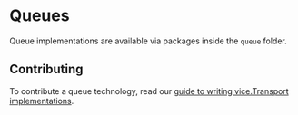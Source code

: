 # Queues

Queue implementations are available via packages inside the `queue` folder.

## Contributing

To contribute a queue technology, read our [guide to writing vice.Transport implementations](https://github.com/matryer/vice/blob/master/docs/writing-transports.md).